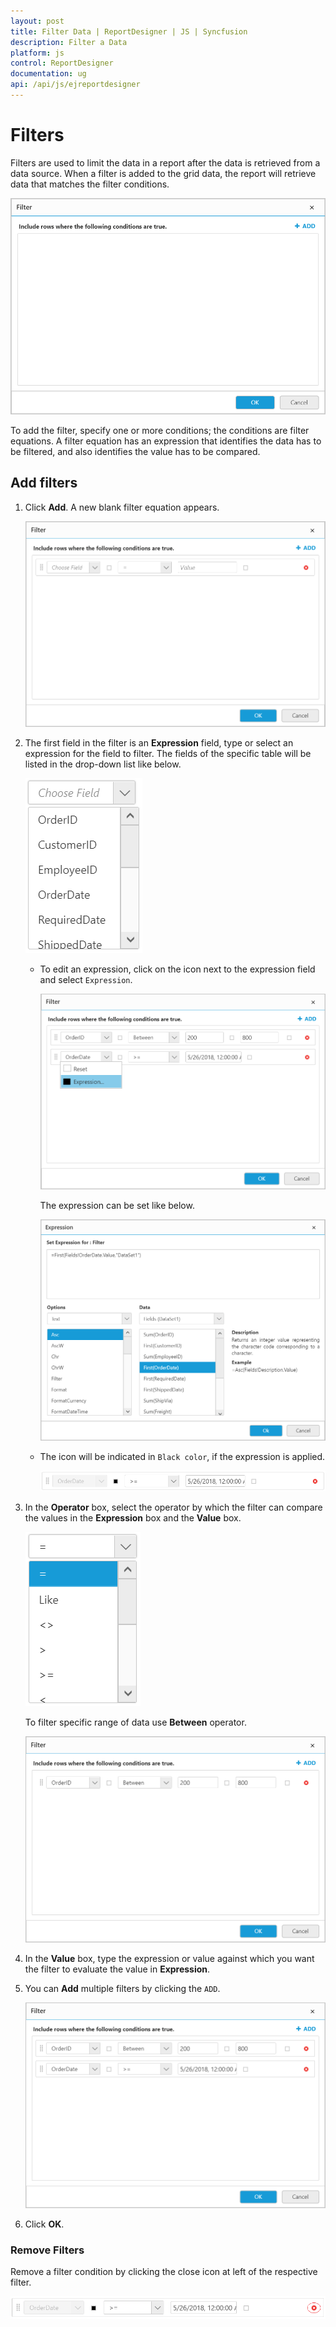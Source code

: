 ```yaml
---
layout: post
title: Filter Data | ReportDesigner | JS | Syncfusion
description: Filter a Data
platform: js
control: ReportDesigner
documentation: ug
api: /api/js/ejreportdesigner
---
```


# Filters

Filters are used to limit the data in a report after the data is retrieved from a data source. When a filter is added to the grid data, the report will retrieve data that matches the filter conditions.

![](Filter-Data-Images/Filters-Dialog.png)

To add the filter, specify one or more conditions; the conditions are filter equations. A filter equation has an expression that identifies the data has to be filtered, and also identifies the value has to be compared.

## Add filters

1. Click **Add**. A new blank filter equation appears.

    ![](Filter-Data-Images/Filters-Add.png)

2. The first field in the filter is an **Expression** field, type or select an expression for the field to filter. The fields of the specific table will be listed in the drop-down list like below.

    ![](Filter-Data-Images/Expression-Field.png)

   * To edit an expression, click on the icon next to the expression field and select `Expression`. 

      ![](Filter-Data-Images/Expression-Icon.png)
   
      The expression can be set like below.

      ![](Filter-Data-Images/Expression-Dialog.png)

   * The icon will be indicated in `Black color`, if the expression is applied.

      ![](Filter-Data-Images/Expression-Black.png)

3. In the **Operator** box, select the operator by which the filter can compare the values in the **Expression** box and the **Value** box.

    ![](Filter-Data-Images/Operators.png)

    To filter specific range of data use **Between** operator.

    ![](Filter-Data-Images/Between-Operator.png)

4. In the **Value** box, type the expression or value against which you want the filter to evaluate the value in **Expression**.

5. You can **Add** multiple filters by clicking the `ADD`.

    ![](Filter-Data-Images/Multiple-Filters.png)

6. Click **OK**.

### Remove Filters

Remove a filter condition by clicking the close icon at left of the respective filter.

![](Filter-Data-Images/Delete-Filter.png)